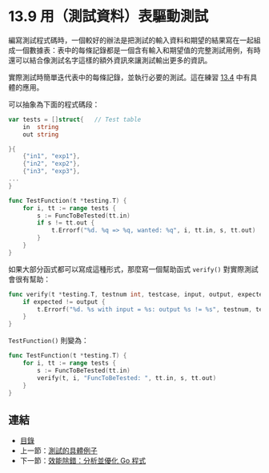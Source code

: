 # 13.9 用（測試資料）表驅動測試

編寫測試程式碼時，一個較好的辦法是把測試的輸入資料和期望的結果寫在一起組成一個數據表：表中的每條記錄都是一個含有輸入和期望值的完整測試用例，有時還可以結合像測試名字這樣的額外資訊來讓測試輸出更多的資訊。

實際測試時簡單迭代表中的每條記錄，並執行必要的測試。這在練習 [13.4](exercises/chapter_13/string_reverse_test.go) 中有具體的應用。

可以抽象為下面的程式碼段：

```go
var tests = []struct{ 	// Test table
	in  string
	out string

}{
	{"in1", "exp1"},
	{"in2", "exp2"},
	{"in3", "exp3"},
...
}

func TestFunction(t *testing.T) {
	for i, tt := range tests {
		s := FuncToBeTested(tt.in)
		if s != tt.out {
			t.Errorf("%d. %q => %q, wanted: %q", i, tt.in, s, tt.out)
		}
	}
}
```

如果大部分函式都可以寫成這種形式，那麼寫一個幫助函式 `verify()` 對實際測試會很有幫助：

```go
func verify(t *testing.T, testnum int, testcase, input, output, expected string) {
	if expected != output {
		t.Errorf("%d. %s with input = %s: output %s != %s", testnum, testcase, input, output, expected)
	}
}
```

`TestFunction()` 則變為：

```go
func TestFunction(t *testing.T) {
	for i, tt := range tests {
		s := FuncToBeTested(tt.in)
		verify(t, i, "FuncToBeTested: ", tt.in, s, tt.out)
	}
}
```

## 連結

- [目錄](directory.md)
- 上一節：[測試的具體例子](13.8.md)
- 下一節：[效能除錯：分析並優化 Go 程式](13.10.md)
